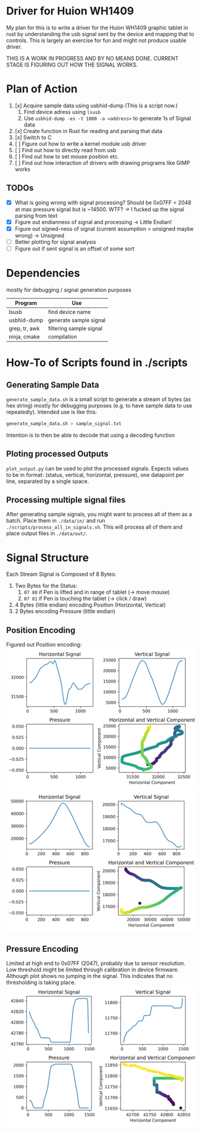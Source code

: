 # Driver for Huion WH1409

My plan for this is to write a driver for the Huion WH1409 graphic tablet in rust by
understanding the usb signal sent by the device and mapping that to controls.
This is largely an exercise for fun and might not produce usable driver.

THIS IS A WORK IN PROGRESS AND BY NO MEANS DONE.
CURRENT STAGE IS FIGURING OUT HOW THE SIGNAL WORKS.


# Plan of Action
1. [x] Acquire sample data using usbhid-dump (This is a script now.)
    1. Find device adress using `lsusb`
    2. Use `usbhid-dump -es -t 1000 -a <address>` to generate 1s of Signal data
2. [x] Create function in Rust for reading and parsing that data
3. [x] Switch to C
4. [ ] Figure out how to write a kernel module usb driver
5. [ ] Find out how to directly read from usb
6. [ ] Find out how to set mouse position etc.
7. [ ] Find out how interaction of drivers with drawing programs like GIMP works

## TODOs
- [x] What is going wrong with signal processing? Should be 0x07FF = 2048 at
max pressure signal but is ~14500. WTF? -> I fucked up the signal parsing from text
- [x] Figure out endianness of signal and processing -> Little Endian!
- [x] Figure out signed-ness of signal (current assumption = unsigned maybe wrong) -> Unsigned
- [ ] Better plotting for signal analysis
- [ ] Figure out if sent signal is an offset of some sort

# Dependencies
mostly for debugging / signal generation purposes

| Program       | Use                     |
|---------------|-------------------------|
| lsusb         | find device name        |
| usbhid-dump   | generate sample signal  |
| grep, tr, awk | filtering sample signal |
| ninja, cmake  | compilation             |

# How-To of Scripts found in ./scripts
## Generating Sample Data
`generate_sample_data.sh` is a small script to generate a stream of bytes (as hex
string) mostly for debugging purposes (e.g. to have sample data to use repeatedly).
Intended use is like this:
```bash
generate_sample_data.sh > sample_signal.txt
```
Intention is to then be able to decode that using a decoding function

## Ploting processed Outputs
`plot_output.py` can be used to plot the processed signals. Expects values to be
in format: (status, vertical, horizontal, pressure), one datapoint per line, separated by a
single space.

## Processing multiple signal files
After generating sample signals, you might want to process all of them as a batch.
Place them in `./data/in/` and run `./scripts/process_all_in_signals.sh`. This will
process all of them and place output files in `./data/out/`.

# Signal Structure
Each Stream Signal is Composed of 8 Bytes:
1. Two Bytes for the Status:
    1. `07 80` if Pen is lifted and in range of tablet (-> move mouse)
    2. `07 81` if Pen is touching the tablet (-> click / draw)
2. 4 Bytes (little endian) encoding Position (Horizontal, Vertical)
3. 2 Bytes encoding Pressure (little endian)

## Position Encoding
Figured out Position encoding:
![Vertical Movement](./img/vertical_movement.png)
![Horizontal Movement](./img/horizontal_movement.png)

## Pressure Encoding
Limited at high end to 0x07FF (2047), probably due to sensor resolution. Low threshold might
be limited through calibration in device firmware. Although plot shows no jumping in the
signal. This indicates that no thresholding is taking place.
![Pressure](./img/pressure_test.png)
